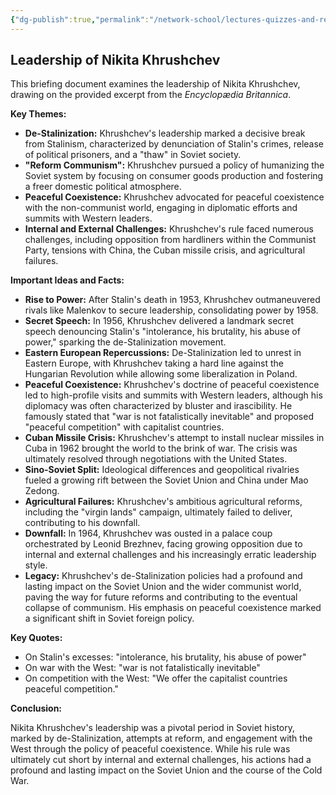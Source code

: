 ```yaml
---
{"dg-publish":true,"permalink":"/network-school/lectures-quizzes-and-references/briefs-timelines-and-study-guides/russian-history/russian-history-iii/russian-history-iii-khrushchev-s-rise-to-power-and-leadership-brief/"}
---
```



## Leadership of Nikita Khrushchev

This briefing document examines the leadership of Nikita Khrushchev, drawing on the provided excerpt from the _Encyclopædia Britannica_.

**Key Themes:**

- **De-Stalinization:** Khrushchev's leadership marked a decisive break from Stalinism, characterized by denunciation of Stalin's crimes, release of political prisoners, and a "thaw" in Soviet society.
- **"Reform Communism":** Khrushchev pursued a policy of humanizing the Soviet system by focusing on consumer goods production and fostering a freer domestic political atmosphere.
- **Peaceful Coexistence:** Khrushchev advocated for peaceful coexistence with the non-communist world, engaging in diplomatic efforts and summits with Western leaders.
- **Internal and External Challenges:** Khrushchev's rule faced numerous challenges, including opposition from hardliners within the Communist Party, tensions with China, the Cuban missile crisis, and agricultural failures.

**Important Ideas and Facts:**

- **Rise to Power:** After Stalin's death in 1953, Khrushchev outmaneuvered rivals like Malenkov to secure leadership, consolidating power by 1958.
- **Secret Speech:** In 1956, Khrushchev delivered a landmark secret speech denouncing Stalin's "intolerance, his brutality, his abuse of power," sparking the de-Stalinization movement.
- **Eastern European Repercussions:** De-Stalinization led to unrest in Eastern Europe, with Khrushchev taking a hard line against the Hungarian Revolution while allowing some liberalization in Poland.
- **Peaceful Coexistence:** Khrushchev's doctrine of peaceful coexistence led to high-profile visits and summits with Western leaders, although his diplomacy was often characterized by bluster and irascibility. He famously stated that "war is not fatalistically inevitable" and proposed "peaceful competition" with capitalist countries.
- **Cuban Missile Crisis:** Khrushchev's attempt to install nuclear missiles in Cuba in 1962 brought the world to the brink of war. The crisis was ultimately resolved through negotiations with the United States.
- **Sino-Soviet Split:** Ideological differences and geopolitical rivalries fueled a growing rift between the Soviet Union and China under Mao Zedong.
- **Agricultural Failures:** Khrushchev's ambitious agricultural reforms, including the "virgin lands" campaign, ultimately failed to deliver, contributing to his downfall.
- **Downfall:** In 1964, Khrushchev was ousted in a palace coup orchestrated by Leonid Brezhnev, facing growing opposition due to internal and external challenges and his increasingly erratic leadership style.
- **Legacy:** Khrushchev's de-Stalinization policies had a profound and lasting impact on the Soviet Union and the wider communist world, paving the way for future reforms and contributing to the eventual collapse of communism. His emphasis on peaceful coexistence marked a significant shift in Soviet foreign policy.

**Key Quotes:**

- On Stalin's excesses: "intolerance, his brutality, his abuse of power"
- On war with the West: "war is not fatalistically inevitable"
- On competition with the West: "We offer the capitalist countries peaceful competition."

**Conclusion:**

Nikita Khrushchev's leadership was a pivotal period in Soviet history, marked by de-Stalinization, attempts at reform, and engagement with the West through the policy of peaceful coexistence. While his rule was ultimately cut short by internal and external challenges, his actions had a profound and lasting impact on the Soviet Union and the course of the Cold War.